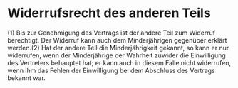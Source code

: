 # Widerrufsrecht des anderen Teils

(1) Bis zur Genehmigung des Vertrags ist der andere Teil zum Widerruf berechtigt. Der Widerruf kann auch dem Minderjährigen gegenüber erklärt werden.(2) Hat der andere Teil die Minderjährigkeit gekannt, so kann er nur widerrufen, wenn der Minderjährige der Wahrheit zuwider die Einwilligung des Vertreters behauptet hat; er kann auch in diesem Falle nicht widerrufen, wenn ihm das Fehlen der Einwilligung bei dem Abschluss des Vertrags bekannt war. 

